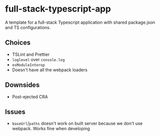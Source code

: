 # full-stack-typescript-app

A template for a full-stack Typescript application with shared package.json and TS configurations.

## Choices

- TSLint and Prettier
- `loglevel` over `console.log`
- `esModuleInterop`
- Doesn't have all the webpack loaders

## Downsides

- Post-ejected CRA

## Issues

- `baseUrl`/`paths` doesn't work on built server because we don't use webpack. Works fine when developing
